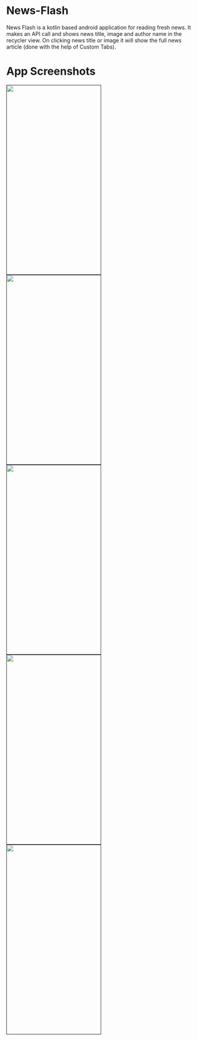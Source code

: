 # News-Flash
News Flash is a kotlin based android application for reading fresh news. It makes an API call and shows news title, image and author name in the recycler view. On clicking news title or image it will show the full news article (done with the help of Custom Tabs). 
# App Screenshots
<a href="">
  <img src= "https://user-images.githubusercontent.com/43547408/111210149-e70e8380-85f2-11eb-9fb1-1aead9ace19e.png"
       align="left"
       height="500"
       width="250">
  </a>
  
  <a href="">
  <img src= "https://user-images.githubusercontent.com/43547408/111210723-9b100e80-85f3-11eb-98bc-5d6faa9a3e90.png"
       align="left"
       height="500"
       width="250">
  </a>
  
  <a href="">
  <img src= "https://user-images.githubusercontent.com/43547408/111210732-9d726880-85f3-11eb-8672-029b1982e6c1.png"
       align="left"
       height="500"
       width="250">
  </a>
  
  <a href="">
  <img src= "https://user-images.githubusercontent.com/43547408/111210742-9ea39580-85f3-11eb-916c-bdfd21b7ef63.png"
       align="left"
       height="500"
       width="250">
  </a>
  
  <a href="">
  <img src= "https://user-images.githubusercontent.com/43547408/111210749-a06d5900-85f3-11eb-9656-cd27541a015a.png"
       align="left"
       height="500"
       width="250">
  </a>
